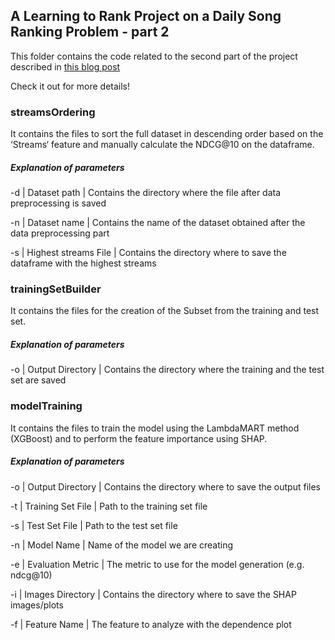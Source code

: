 ## A Learning to Rank Project on a Daily Song Ranking Problem - part 2

This folder contains the code related to the second part of the project described in [this blog post](https://sease.io/2021/02/a-learning-to-rank-project-on-a-daily-song-ranking-problem-part-2.html)

Check it out for more details!


### streamsOrdering
It contains the files to sort the full dataset in descending order based on the ‘Streams‘ feature and manually calculate the NDCG@10 on the dataframe.

##### Explanation of parameters

-d | Dataset path | Contains the directory where the file after data preprocessing is saved

-n | Dataset name | Contains the name of the dataset obtained after the data preprocessing part

-s | Highest streams File | Contains the directory where to save the dataframe with the highest streams


### trainingSetBuilder
It contains the files for the creation of the Subset from the training and test set.

##### Explanation of parameters

-o | Output Directory | Contains the directory where the training and the test set are saved


### modelTraining 
It contains the files to train the model using the LambdaMART method (XGBoost) and to perform the feature importance using SHAP.

##### Explanation of parameters

-o | Output Directory | Contains the directory where to save the output files

-t | Training Set File | Path to the training set file

-s | Test Set File | Path to the test set file

-n | Model Name | Name of the model we are creating

-e | Evaluation Metric | The metric to use for the model generation (e.g. ndcg@10)

-i | Images Directory | Contains the directory where to save the SHAP images/plots

-f | Feature Name | The feature to analyze with the dependence plot

